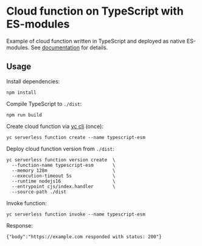 # Сloud function on TypeScript with ES-modules
Example of cloud function written in TypeScript and deployed as native ES-modules.
See [documentation](https://cloud.yandex.ru/docs/functions/lang/nodejs/esm) for details.

## Usage
Install dependencies:
```
npm install
```

Compile TypeScript to `./dist`:
```
npm run build
```

Create cloud function via [yc cli](https://cloud.yandex.ru/docs/cli/) (once):
```
yc serverless function create --name typescript-esm
```

Deploy cloud function version from `./dist`:
```
yc serverless function version create  \
  --function-name typescript-esm       \
  --memory 128m                        \
  --execution-timeout 5s               \
  --runtime nodejs16                   \
  --entrypoint cjs/index.handler       \
  --source-path ./dist                 
```

Invoke function:
```
yc serverless function invoke --name typescript-esm
```
Response:
```
{"body":"https://example.com responded with status: 200"}
```